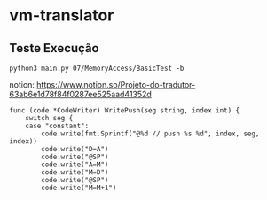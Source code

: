 # vm-translator

## Teste Execução

```
python3 main.py 07/MemoryAccess/BasicTest -b

```



notion: https://www.notion.so/Projeto-do-tradutor-63ab6e1d78f84f0287ee525aad41352d


```
func (code *CodeWriter) WritePush(seg string, index int) {
	switch seg {
	case "constant":
		code.write(fmt.Sprintf("@%d // push %s %d", index, seg, index))
		code.write("D=A")
		code.write("@SP")
		code.write("A=M")
		code.write("M=D")
		code.write("@SP")
		code.write("M=M+1")

```

